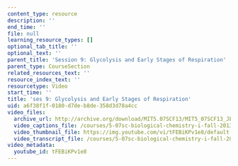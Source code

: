 ```yaml
---
content_type: resource
description: ''
end_time: ''
file: null
learning_resource_types: []
optional_tab_title: ''
optional_text: ''
parent_title: 'Session 9: Glycolysis and Early Stages of Respiration'
parent_type: CourseSection
related_resources_text: ''
resource_index_text: ''
resourcetype: Video
start_time: ''
title: 'ses 9: Glycolysis and Early Stages of Respiration'
uid: a6f38f1f-0180-d7de-b8de-358d3d78a4cc
video_files:
  archive_url: http://archive.org/download/MIT5.07SCF13/MIT5_07SCF13_JE-Ses09_300k.mp4
  video_captions_file: /courses/5-07sc-biological-chemistry-i-fall-2013/3a9dcbd572dd5820867260a4a90cd270_tFEBiKPv1e8.vtt
  video_thumbnail_file: https://img.youtube.com/vi/tFEBiKPv1e8/default.jpg
  video_transcript_file: /courses/5-07sc-biological-chemistry-i-fall-2013/9ab185408ade3eae68e6eb372514552b_tFEBiKPv1e8.pdf
video_metadata:
  youtube_id: tFEBiKPv1e8
---
```

